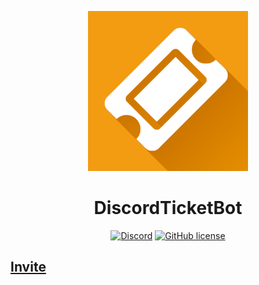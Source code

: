 <div align="center">

![Logo](logo.png)

# DiscordTicketBot

[![Discord](https://img.shields.io/discord/617339081168388110?color=green&label=discord&logo=discord&logoColor=white&style=for-the-badge)](https://discord.gg/mEnDydK)
[![GitHub license](https://img.shields.io/github/license/thenilsdev/discord-ticket-support?style=for-the-badge)](https://github.com/thenilsdev/discord-ticket-support/blob/main/LICENSE)
</div>

## [Invite](https://discord.com/oauth2/authorize?client_id=630471659135959131&permissions=8&scope=bot)
